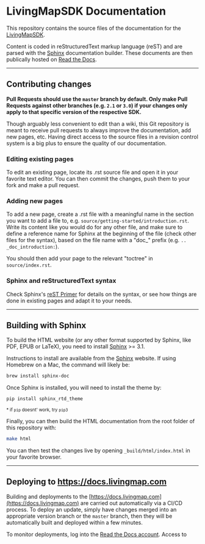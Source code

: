 # LivingMapSDK Documentation

This repository contains the source files of the documentation for the [LivingMapSDK](https://docs.livingmap.com).

Content is coded in reStructuredText markup language (reST) and are parsed with the [Sphinx](https://www.sphinx-doc.org/) documentation builder. These documents are then publically hosted on [Read the Docs](https://readthedocs.org/).

---

## Contributing changes

**Pull Requests should use the `master` branch by default. Only make Pull Requests against other branches (e.g. `2.1` or `3.0`) if your changes only apply to that specific version of the respective SDK.**

Though arguably less convenient to edit than a wiki, this Git repository is meant to receive pull requests to always improve the documentation, add new pages, etc. Having direct access to the source files in a revision control system is a big plus to ensure the quality of our documentation.

### Editing existing pages

To edit an existing page, locate its .rst source file and open it in your favorite text editor. You can then commit the changes, push them to your fork and make a pull request.

### Adding new pages

To add a new page, create a .rst file with a meaningful name in the section you want to add a file to, e.g. `source/getting-started/introduction.rst`. Write its content like you would do for any other file, and make sure to define a reference name for Sphinx at the beginning of the file (check other files for the syntax), based on the file name with a "doc_" prefix (e.g. `.. _doc_introduction:`).

You should then add your page to the relevant "toctree" in `source/index.rst`.

### Sphinx and reStructuredText syntax

Check Sphinx's [reST Primer](https://www.sphinx-doc.org/en/master/usage/restructuredtext/index.html) for details on the syntax, or see how things are done in existing pages and adapt it to your needs.


---


## Building with Sphinx

To build the HTML website (or any other format supported by Sphinx, like PDF, EPUB or LaTeX), you need to install [Sphinx](https://www.sphinx-doc.org/) >= 3.1.

Instructions to install are available from the [Sphinx](https://www.sphinx-doc.org/en/master/usage/installation.html) website. If using Homebrew on a Mac, the command will likely be:

```sh
brew install sphinx-doc
```

Once Sphinx is installed, you will need to install the theme by:

```sh
pip install sphinx_rtd_theme
```
<small>\* if `pip` doesnt' work, try `pip3`</small>

Finally, you can then build the HTML documentation from the root folder of this repository with:

```sh
make html
```

You can then test the changes live by opening `_build/html/index.html` in your favorite browser.


---


## Deploying to https://docs.livingmap.com

Building and deployments to the [https://docs.livingmap.com](https://docs.livingmap.com) are carried out automatically via a CI/CD process. To deploy an update, simply have changes merged into an appropriate version branch or the `master` branch, then they will be automatically built and deployed within a few minutes. 

To monitor deployments, log into the [Read the Docs account](https://readthedocs.org/projects/). Access to 